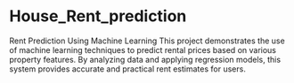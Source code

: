 # House_Rent_prediction
Rent Prediction Using Machine Learning This project demonstrates the use of machine learning techniques to predict rental prices based on various property features. By analyzing data and applying regression models, this system provides accurate and practical rent estimates for users.
